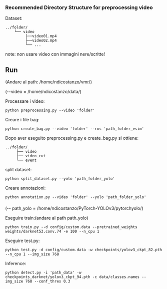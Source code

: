 ### Recommended Directory Structure for preprocessing video
Dataset:
```
../folder/
    └── video
         ├──video01.mp4
         ├──video02.mp4
         └── ...   
 ```
note: non usare video con immagini nere/scritte!

## Run
(Andare al path: /home/ndicostanzo/vmr/)

(--video = /home/ndicostanzo/data/) 

Processare i video: 
```
python preprocessing.py --video 'folder'
```
Creare i file bag:
```
python create_bag.py --video 'folder' --ros 'path_folder_esim'
```
Dopo aver eseguito preprocessing.py e create_bag.py si ottiene: 
```
../folder/
     ├── video
     ├── video_cut
     └── event
```

split dataset:
```
python split_dataset.py --yolo 'path_folder_yolo' 
```
Creare annotazioni:
```
python annotation.py --video 'folder' --yolo 'path_folder_yolo' 
```
#### 
(-- path_yolo = /home/ndicostanzo/PyTorch-YOLOv3/pytorchyolo/)

Eseguire train:(andare al path path_yolo)
```
python train.py --d config/custom.data --pretrained_weights weights/darknet53.conv.74 -e 100 --n_cpu 1
```
Eseguire test.py:
```
python test.py -d config/custom.data -w checkpoints/yolov3_ckpt_82.pth --n_cpu 1 --img_size 768 
```
Inference:
```
python detect.py -i 'path_data' -w checkpoints_darknet/yolov3_ckpt_94.pth -c data/classes.names --img_size 768 --conf_thres 0.3
```
####
